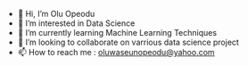 - 👋 Hi, I’m Olu Opeodu
- 👀 I’m interested in Data Science
- 🌱 I’m currently learning Machine Learning Techniques 
- 💞️ I’m looking to collaborate on varrious data science project
- 📫 How to reach me : oluwaseunopeodu@yahoo.com

<!---
oluopeodu/oluopeodu is a ✨ special ✨ repository because its `README.md` (this file) appears on your GitHub profile.
You can click the Preview link to take a look at your changes.
--->
